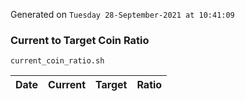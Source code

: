 Generated on `Tuesday 28-September-2021 at 10:41:09`

### Current to Target Coin Ratio
`current_coin_ratio.sh`

Date|Current|Target|Ratio
---|---|---|---
